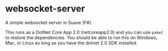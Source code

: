 # websocket-server

A simple websocket server in Suave (F#). 

This runs as a DotNet Core App 2.0 (netcoreapp2.0) and you can use `paket` to restore the dependencies. You should be able to run this on Windows, Mac, or Linux as long as you have the dotnet 2.0 SDK installed.
